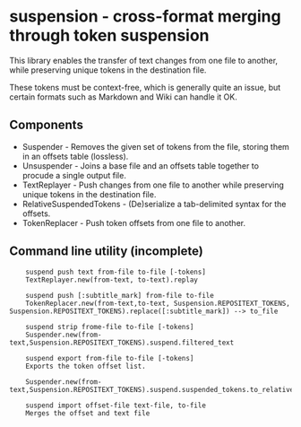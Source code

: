 # suspension - cross-format merging through token suspension

This library enables the transfer of text changes from one file to another,
while preserving unique tokens in the destination file.

These tokens must be context-free, which is generally quite an issue, but certain
formats such as Markdown and Wiki can handle it OK.

## Components

* Suspender - Removes the given set of tokens from the file, storing them in an
  offsets table (lossless).
* Unsuspender - Joins a base file and an offsets table together to procude a
  single output file.
* TextReplayer - Push changes from one file to another while preserving unique
  tokens in the destination file.
* RelativeSuspendedTokens - (De)serialize a tab-delimited syntax for the offsets.
* TokenReplacer - Push token offsets from one file to another.


## Command line utility (incomplete)

		suspend push text from-file to-file [-tokens]
		TextReplayer.new(from-text, to-text).replay

		suspend push [:subtitle_mark] from-file to-file
		TokenReplacer.new(from-text,to-text, Suspension.REPOSITEXT_TOKENS, Suspension.REPOSITEXT_TOKENS).replace([:subtitle_mark]) --> to_file

		suspend strip frome-file to-file [-tokens]
		Suspender.new(from-text,Suspension.REPOSITEXT_TOKENS).suspend.filtered_text

		suspend export from-file to-file [-tokens]
		Exports the token offset list.

		Suspender.new(from-text,Suspension.REPOSITEXT_TOKENS).suspend.suspended_tokens.to_relative.serialize

		suspend import offset-file text-file, to-file
		Merges the offset and text file
